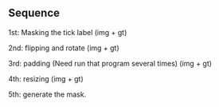 ## Sequence

1st: Masking the tick label (img + gt)

2nd: flipping and rotate (img + gt)

3rd: padding (Need run that program several times) (img + gt)

4th: resizing (img + gt)

5th: generate the mask.